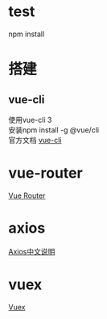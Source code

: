 # test
npm install
# 搭建
## vue-cli
使用vue-cli 3<br>
安装npm install -g @vue/cli<br>
官方文档 [vue-cli](https://cli.vuejs.org/guide/)
# vue-router
[Vue Router](https://router.vuejs.org/zh/guide/)
# axios
[Axios中文说明](https://www.kancloud.cn/yunye/axios/234845)
# vuex
[Vuex](https://vuex.vuejs.org/zh/guide/)
